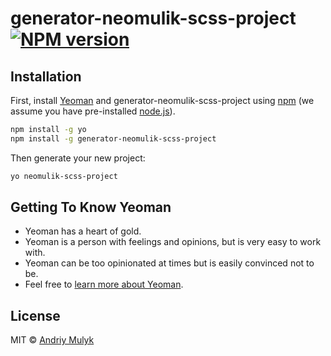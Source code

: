 # generator-neomulik-scss-project [![NPM version][npm-image]][npm-url]
> 

## Installation

First, install [Yeoman](http://yeoman.io) and generator-neomulik-scss-project using [npm](https://www.npmjs.com/) (we assume you have pre-installed [node.js](https://nodejs.org/)).

```bash
npm install -g yo
npm install -g generator-neomulik-scss-project
```

Then generate your new project:

```bash
yo neomulik-scss-project
```

## Getting To Know Yeoman

 * Yeoman has a heart of gold.
 * Yeoman is a person with feelings and opinions, but is very easy to work with.
 * Yeoman can be too opinionated at times but is easily convinced not to be.
 * Feel free to [learn more about Yeoman](http://yeoman.io/).

## License

MIT © [Andriy Mulyk](neomulik@hotmail.com)


[npm-image]: https://badge.fury.io/js/generator-hope.svg
[npm-url]: https://npmjs.org/package/generator-hope
[travis-image]: https://travis-ci.org//generator-hope.svg?branch=master
[travis-url]: https://travis-ci.org//generator-hope
[daviddm-image]: https://david-dm.org//generator-hope.svg?theme=shields.io
[daviddm-url]: https://david-dm.org//generator-hope
[coveralls-image]: https://coveralls.io/repos//generator-hope/badge.svg
[coveralls-url]: https://coveralls.io/r//generator-hope
